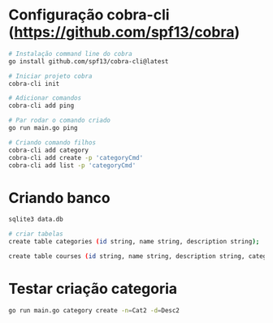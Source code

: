 # Configuração cobra-cli (https://github.com/spf13/cobra)

```bash
# Instalação command line do cobra
go install github.com/spf13/cobra-cli@latest

# Iniciar projeto cobra
cobra-cli init

# Adicionar comandos
cobra-cli add ping

# Par rodar o comando criado
go run main.go ping

# Criando comando filhos
cobra-cli add category
cobra-cli add create -p 'categoryCmd'
cobra-cli add list -p 'categoryCmd'
```


# Criando banco

```bash
sqlite3 data.db

# criar tabelas
create table categories (id string, name string, description string);

create table courses (id string, name string, description string, category_id string);
```

# Testar criação categoria 
```bash
go run main.go category create -n=Cat2 -d=Desc2
```

